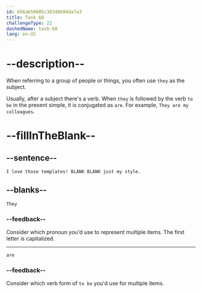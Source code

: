```yaml
---
id: 656ab50005c38348b94da7a3
title: Task 68
challengeType: 22
dashedName: task-68
lang: en-US
---
```


# --description--

When referring to a group of people or things, you often use `they` as the subject.

Usually, after a subject there's a verb. When `they` is followed by the verb `to be` in the present simple, it is conjugated as `are`. For example, `They are my colleagues`.

# --fillInTheBlank--

## --sentence--

`I love those templates! BLANK BLANK just my style.`

## --blanks--

`They`

### --feedback--

Consider which pronoun you'd use to represent multiple items. The first letter is capitalized.

---

`are`

### --feedback--

Consider which verb form of `to be` you'd use for multiple items.
